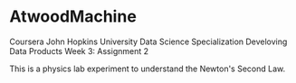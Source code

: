 # AtwoodMachine
Coursera
John Hopkins University
Data Science Specialization
Develoving Data Products
Week 3: Assignment 2

This is a physics lab experiment to understand the Newton's Second Law. 
